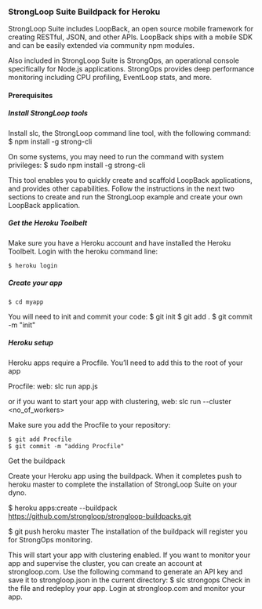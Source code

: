 ### StrongLoop Suite Buildpack for Heroku 

StrongLoop Suite includes LoopBack, an open source mobile framework for creating RESTful, JSON, and other APIs. LoopBack ships with a mobile SDK and can be easily extended via community npm modules.

Also included in StrongLoop Suite is StrongOps, an operational console specifically for Node.js applications. StrongOps provides deep performance monitoring including CPU profiling, EventLoop stats, and more.

<h4> Prerequisites </h4>

<h5> Install StrongLoop tools </h5>

Install slc, the StrongLoop command line tool, with the following command: 
    $ npm install -g strong-cli

On some systems, you may need to run the command with system privileges: 
    $ sudo npm install -g strong-cli

This tool enables you to quickly create and scaffold LoopBack applications, and provides other capabilities. Follow the instructions in the next two sections to create and run the StrongLoop example and create your own LoopBack application.

<h5> Get the Heroku Toolbelt </h5>

Make sure you have a Heroku account and have installed the Heroku Toolbelt.
Login with the heroku command line:

    $ heroku login

<h5> Create your app </h5>
    
    $ cd myapp

You will need to init and commit your code:
    $ git init
    $ git add .
    $ git commit -m "init"

<h5> Heroku setup </h5>

Heroku apps require a Procfile. You’ll need to add this to the root of your app

Procfile:
web: slc run app.js

or if you want to start your app with clustering, 
web: slc run --cluster <no_of_workers> 

Make sure you add the Procfile to your repository:

    $ git add Procfile 
    $ git commit -m "adding Procfile"    

Get the buildpack

Create your Heroku app using the buildpack. When it completes push to heroku master to complete the installation of StrongLoop Suite on your dyno.

$ heroku apps:create --buildpack https://github.com/strongloop/strongloop-buildpacks.git

$ git push heroku master
The installation of the buildpack will register you for StrongOps monitoring. 

This will start your app with clustering enabled. If you want to monitor your app and supervise the cluster, you can create an account at strongloop.com.
Use the following command to generate an API key and save it to  strongloop.json  in the current directory:
$ slc strongops
Check in the file and redeploy your app. Login at strongloop.com and monitor your app. 

 
